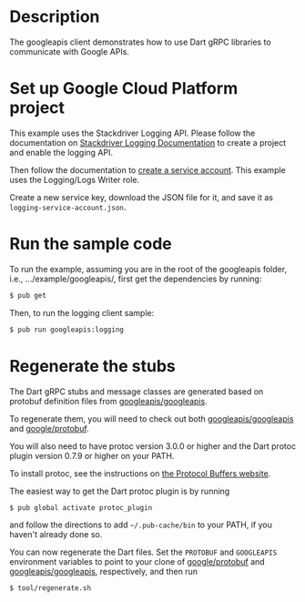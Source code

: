 # Description
The googleapis client demonstrates how to use Dart gRPC libraries to communicate
with Google APIs.

# Set up Google Cloud Platform project
This example uses the Stackdriver Logging API. Please follow the documentation on
[Stackdriver Logging Documentation](https://cloud.google.com/logging/docs/) to create
a project and enable the logging API.

Then follow the documentation to
[create a service account](https://developers.google.com/identity/protocols/OAuth2ServiceAccount#creatinganaccount).
This example uses the Logging/Logs Writer role.

Create a new service key, download the JSON file for it, and save it as
`logging-service-account.json`.

# Run the sample code
To run the example, assuming you are in the root of the googleapis folder, i.e.,
.../example/googleapis/, first get the dependencies by running:

```sh
$ pub get
```

Then, to run the logging client sample:

```sh
$ pub run googleapis:logging
```

# Regenerate the stubs
The Dart gRPC stubs and message classes are generated based on protobuf definition
files from [googleapis/googleapis](https://github.com/googleapis/googleapis).

To regenerate them, you will need to check out both
[googleapis/googleapis](https://github.com/googleapis/googleapis) and
[google/protobuf](https://github.com/google/protobuf).

You will also need to have protoc version 3.0.0 or higher and the Dart protoc
plugin version 0.7.9 or higher on your PATH.

To install protoc, see the instructions on
[the Protocol Buffers website](https://developers.google.com/protocol-buffers/).

The easiest way to get the Dart protoc plugin is by running

```sh
$ pub global activate protoc_plugin
```

and follow the directions to add `~/.pub-cache/bin` to your PATH, if you haven't
already done so.

You can now regenerate the Dart files. Set the `PROTOBUF` and `GOOGLEAPIS`
environment variables to point to your clone of
[google/protobuf](https://github.com/google/protobuf) and
[googleapis/googleapis](https://github.com/googleapis/googleapis), respectively,
and then run

```sh
$ tool/regenerate.sh
```
